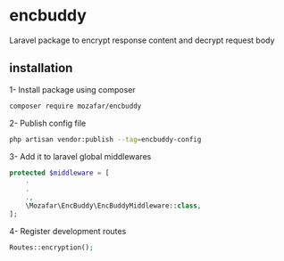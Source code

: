 # encbuddy
Laravel package to encrypt response content and decrypt request body

## installation
1- Install package using composer
```sh
composer require mozafar/encbuddy
```
2- Publish config file
```sh
php artisan vendor:publish --tag=encbuddy-config
```
3- Add it to laravel global middlewares
```php
protected $middleware = [
    .
    .
    .,
    \Mozafar\EncBuddy\EncBuddyMiddleware::class,
];
```
4- Register development routes
```php
Routes::encryption();
```